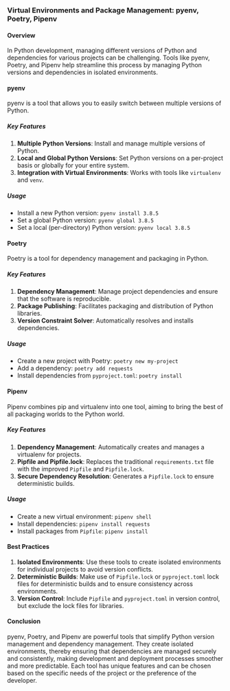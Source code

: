 ### Virtual Environments and Package Management: pyenv, Poetry, Pipenv

#### Overview

In Python development, managing different versions of Python and dependencies for various projects can be challenging. Tools like pyenv, Poetry, and Pipenv help streamline this process by managing Python versions and dependencies in isolated environments.

#### pyenv

pyenv is a tool that allows you to easily switch between multiple versions of Python.

##### Key Features

1. **Multiple Python Versions**: Install and manage multiple versions of Python.
2. **Local and Global Python Versions**: Set Python versions on a per-project basis or globally for your entire system.
3. **Integration with Virtual Environments**: Works with tools like `virtualenv` and `venv`.

##### Usage

- Install a new Python version: `pyenv install 3.8.5`
- Set a global Python version: `pyenv global 3.8.5`
- Set a local (per-directory) Python version: `pyenv local 3.8.5`

#### Poetry

Poetry is a tool for dependency management and packaging in Python.

##### Key Features

1. **Dependency Management**: Manage project dependencies and ensure that the software is reproducible.
2. **Package Publishing**: Facilitates packaging and distribution of Python libraries.
3. **Version Constraint Solver**: Automatically resolves and installs dependencies.

##### Usage

- Create a new project with Poetry: `poetry new my-project`
- Add a dependency: `poetry add requests`
- Install dependencies from `pyproject.toml`: `poetry install`

#### Pipenv

Pipenv combines pip and virtualenv into one tool, aiming to bring the best of all packaging worlds to the Python world.

##### Key Features

1. **Dependency Management**: Automatically creates and manages a virtualenv for projects.
2. **Pipfile and Pipfile.lock**: Replaces the traditional `requirements.txt` file with the improved `Pipfile` and `Pipfile.lock`.
3. **Secure Dependency Resolution**: Generates a `Pipfile.lock` to ensure deterministic builds.

##### Usage

- Create a new virtual environment: `pipenv shell`
- Install dependencies: `pipenv install requests`
- Install packages from `Pipfile`: `pipenv install`

#### Best Practices

1. **Isolated Environments**: Use these tools to create isolated environments for individual projects to avoid version conflicts.
2. **Deterministic Builds**: Make use of `Pipfile.lock` or `pyproject.toml` lock files for deterministic builds and to ensure consistency across environments.
3. **Version Control**: Include `Pipfile` and `pyproject.toml` in version control, but exclude the lock files for libraries.

#### Conclusion

pyenv, Poetry, and Pipenv are powerful tools that simplify Python version management and dependency management. They create isolated environments, thereby ensuring that dependencies are managed securely and consistently, making development and deployment processes smoother and more predictable. Each tool has unique features and can be chosen based on the specific needs of the project or the preference of the developer.